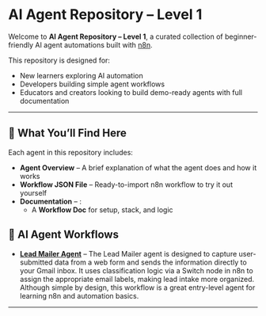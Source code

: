 # AI Agent Repository – Level 1

Welcome to **AI Agent Repository – Level 1**, a curated collection of beginner-friendly AI agent automations built with [n8n](https://n8n.io).

This repository is designed for:
- New learners exploring AI automation
- Developers building simple agent workflows
- Educators and creators looking to build demo-ready agents with full documentation

---

## 🔹 What You’ll Find Here

Each agent in this repository includes:
- **Agent Overview** – A brief explanation of what the agent does and how it works
- **Workflow JSON File** – Ready-to-import n8n workflow to try it out yourself
- **Documentation** – :
  - A **Workflow Doc** for setup, stack, and logic
 
## 🔹 AI Agent Workflows

- **[Lead Mailer Agent](https://github.com/RiaK-24/AI-Agent-Automation-Level-1/tree/main/Lead%20Mailer%20AI%20Agent)** – The Lead Mailer agent is designed to capture user-submitted data from a web form and sends the information directly to your Gmail inbox. It uses classification logic via a Switch node in n8n to assign the appropriate email labels, making lead intake more organized. Although simple by design, this workflow is a great entry-level agent for learning n8n and automation basics.

---
